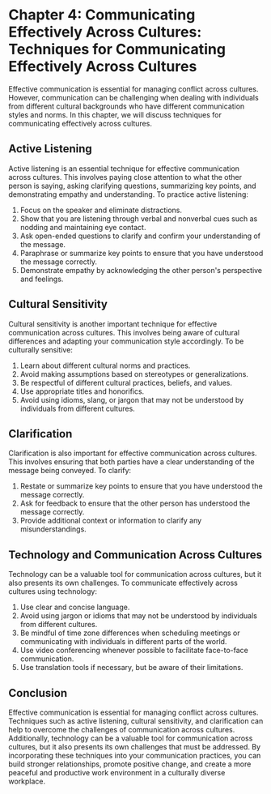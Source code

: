 Chapter 4: Communicating Effectively Across Cultures: Techniques for Communicating Effectively Across Cultures
==============================================================================================================

Effective communication is essential for managing conflict across cultures. However, communication can be challenging when dealing with individuals from different cultural backgrounds who have different communication styles and norms. In this chapter, we will discuss techniques for communicating effectively across cultures.

Active Listening
----------------

Active listening is an essential technique for effective communication across cultures. This involves paying close attention to what the other person is saying, asking clarifying questions, summarizing key points, and demonstrating empathy and understanding. To practice active listening:

1. Focus on the speaker and eliminate distractions.
2. Show that you are listening through verbal and nonverbal cues such as nodding and maintaining eye contact.
3. Ask open-ended questions to clarify and confirm your understanding of the message.
4. Paraphrase or summarize key points to ensure that you have understood the message correctly.
5. Demonstrate empathy by acknowledging the other person's perspective and feelings.

Cultural Sensitivity
--------------------

Cultural sensitivity is another important technique for effective communication across cultures. This involves being aware of cultural differences and adapting your communication style accordingly. To be culturally sensitive:

1. Learn about different cultural norms and practices.
2. Avoid making assumptions based on stereotypes or generalizations.
3. Be respectful of different cultural practices, beliefs, and values.
4. Use appropriate titles and honorifics.
5. Avoid using idioms, slang, or jargon that may not be understood by individuals from different cultures.

Clarification
-------------

Clarification is also important for effective communication across cultures. This involves ensuring that both parties have a clear understanding of the message being conveyed. To clarify:

1. Restate or summarize key points to ensure that you have understood the message correctly.
2. Ask for feedback to ensure that the other person has understood the message correctly.
3. Provide additional context or information to clarify any misunderstandings.

Technology and Communication Across Cultures
--------------------------------------------

Technology can be a valuable tool for communication across cultures, but it also presents its own challenges. To communicate effectively across cultures using technology:

1. Use clear and concise language.
2. Avoid using jargon or idioms that may not be understood by individuals from different cultures.
3. Be mindful of time zone differences when scheduling meetings or communicating with individuals in different parts of the world.
4. Use video conferencing whenever possible to facilitate face-to-face communication.
5. Use translation tools if necessary, but be aware of their limitations.

Conclusion
----------

Effective communication is essential for managing conflict across cultures. Techniques such as active listening, cultural sensitivity, and clarification can help to overcome the challenges of communication across cultures. Additionally, technology can be a valuable tool for communication across cultures, but it also presents its own challenges that must be addressed. By incorporating these techniques into your communication practices, you can build stronger relationships, promote positive change, and create a more peaceful and productive work environment in a culturally diverse workplace.
